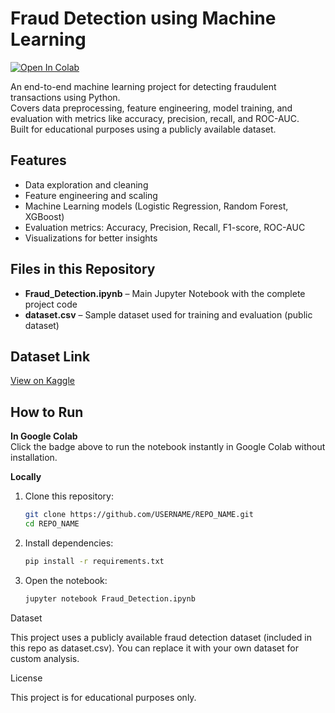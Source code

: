 # Fraud Detection using Machine Learning

[![Open In Colab](https://colab.research.google.com/assets/colab-badge.svg)](https://colab.research.google.com/drive/1QAeftjrr_k_RbSRuyA_NL509_uCDtsiL?usp=sharing)

An end-to-end machine learning project for detecting fraudulent transactions using Python.  
Covers data preprocessing, feature engineering, model training, and evaluation with metrics like accuracy, precision, recall, and ROC-AUC.  
Built for educational purposes using a publicly available dataset.

## Features
- Data exploration and cleaning
- Feature engineering and scaling
- Machine Learning models (Logistic Regression, Random Forest, XGBoost)
- Evaluation metrics: Accuracy, Precision, Recall, F1-score, ROC-AUC
- Visualizations for better insights

## Files in this Repository
- **Fraud_Detection.ipynb** – Main Jupyter Notebook with the complete project code  
- **dataset.csv** – Sample dataset used for training and evaluation (public dataset)
## Dataset Link
[View on Kaggle](https://www.kaggle.com/datasets/prasannakrish12/fraud-detection-using-ml-dataset)

## How to Run

**In Google Colab**  
Click the badge above to run the notebook instantly in Google Colab without installation.  

**Locally**  
1. Clone this repository:
   ```bash
   git clone https://github.com/USERNAME/REPO_NAME.git
   cd REPO_NAME

2.	Install dependencies:
    ```bash
    pip install -r requirements.txt

3.	Open the notebook:
    ```bash
    jupyter notebook Fraud_Detection.ipynb

Dataset

This project uses a publicly available fraud detection dataset (included in this repo as dataset.csv).
You can replace it with your own dataset for custom analysis.

License

This project is for educational purposes only.
